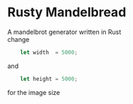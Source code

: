 # Rusty Mandelbread
A mandelbrot generator written in Rust  
change 
```Rust
    let width  = 5000;
```
and
```Rust
    let height = 5000;
```
for the image size
